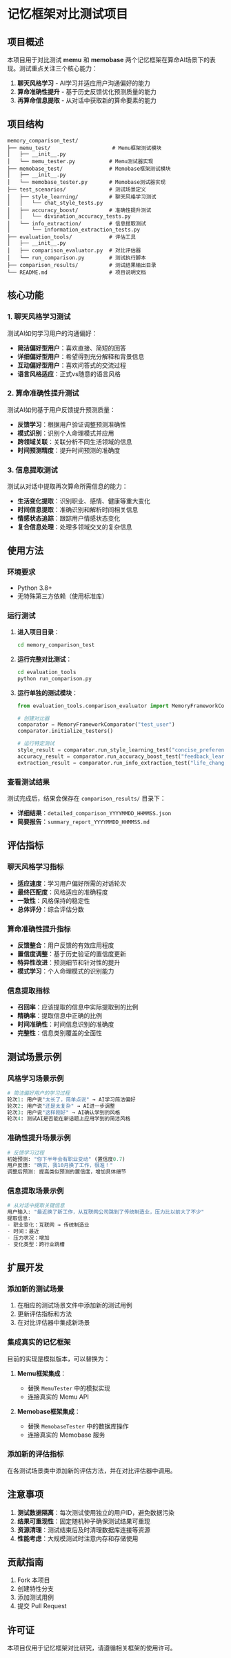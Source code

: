# 记忆框架对比测试项目

## 项目概述

本项目用于对比测试 **memu** 和 **memobase** 两个记忆框架在算命AI场景下的表现。测试重点关注三个核心能力：

1. **聊天风格学习** - AI学习并适应用户沟通偏好的能力
2. **算命准确性提升** - 基于历史反馈优化预测质量的能力  
3. **再算命信息提取** - 从对话中获取新的算命要素的能力

## 项目结构

```
memory_comparison_test/
├── memu_test/                    # Memu框架测试模块
│   ├── __init__.py
│   └── memu_tester.py           # Memu测试器实现
├── memobase_test/               # Memobase框架测试模块  
│   ├── __init__.py
│   └── memobase_tester.py       # Memobase测试器实现
├── test_scenarios/              # 测试场景定义
│   ├── style_learning/          # 聊天风格学习测试
│   │   └── chat_style_tests.py
│   ├── accuracy_boost/          # 准确性提升测试
│   │   └── divination_accuracy_tests.py
│   └── info_extraction/         # 信息提取测试
│       └── information_extraction_tests.py
├── evaluation_tools/            # 评估工具
│   ├── __init__.py
│   ├── comparison_evaluator.py  # 对比评估器
│   └── run_comparison.py        # 测试执行脚本
├── comparison_results/          # 测试结果输出目录
└── README.md                    # 项目说明文档
```

## 核心功能

### 1. 聊天风格学习测试

测试AI如何学习用户的沟通偏好：

- **简洁偏好型用户**：喜欢直接、简短的回答
- **详细偏好型用户**：希望得到充分解释和背景信息
- **互动偏好型用户**：喜欢问答式的交流过程
- **语言风格适应**：正式vs随意的语言风格

### 2. 算命准确性提升测试

测试AI如何基于用户反馈提升预测质量：

- **反馈学习**：根据用户验证调整预测准确性
- **模式识别**：识别个人命理模式并应用
- **跨领域关联**：关联分析不同生活领域的信息
- **时间预测精度**：提升时间预测的准确度

### 3. 信息提取测试

测试从对话中提取再次算命所需信息的能力：

- **生活变化提取**：识别职业、感情、健康等重大变化
- **时间信息提取**：准确识别和解析时间相关信息
- **情感状态追踪**：跟踪用户情感状态变化
- **复合信息处理**：处理多领域交叉的复杂信息

## 使用方法

### 环境要求

- Python 3.8+
- 无特殊第三方依赖（使用标准库）

### 运行测试

1. **进入项目目录**：
   ```bash
   cd memory_comparison_test
   ```

2. **运行完整对比测试**：
   ```bash
   cd evaluation_tools
   python run_comparison.py
   ```

3. **运行单独的测试模块**：
   ```python
   from evaluation_tools.comparison_evaluator import MemoryFrameworkComparator
   
   # 创建对比器
   comparator = MemoryFrameworkComparator("test_user")
   comparator.initialize_testers()
   
   # 运行特定测试
   style_result = comparator.run_style_learning_test("concise_preference")
   accuracy_result = comparator.run_accuracy_boost_test("feedback_learning") 
   extraction_result = comparator.run_info_extraction_test("life_changes_extraction")
   ```

### 查看测试结果

测试完成后，结果会保存在 `comparison_results/` 目录下：

- **详细结果**：`detailed_comparison_YYYYMMDD_HHMMSS.json`
- **简要报告**：`summary_report_YYYYMMDD_HHMMSS.md`

## 评估指标

### 聊天风格学习指标

- **适应速度**：学习用户偏好所需的对话轮次
- **最终匹配度**：风格适应的准确程度  
- **一致性**：风格保持的稳定性
- **总体评分**：综合评估分数

### 算命准确性提升指标

- **反馈整合**：用户反馈的有效应用程度
- **置信度调整**：基于历史验证的置信度更新
- **特异性改进**：预测细节和针对性的提升
- **模式学习**：个人命理模式的识别能力

### 信息提取指标

- **召回率**：应该提取的信息中实际提取到的比例
- **精确率**：提取信息中正确的比例
- **时间准确性**：时间信息识别的准确度
- **完整性**：信息类别覆盖的全面性

## 测试场景示例

### 风格学习场景示例

```python
# 简洁偏好用户的学习过程
轮次1: 用户说"太长了，简单点说" → AI学习简洁偏好
轮次2: 用户说"还是太复杂" → AI进一步调整
轮次3: 用户说"这样刚好" → AI确认学到的风格
轮次4: 测试AI是否能在新话题上应用学到的简洁风格
```

### 准确性提升场景示例

```python
# 反馈学习过程
初始预测: "你下半年会有职业变动" (置信度0.7)
用户反馈: "确实，我10月换了工作，很准！"
调整后预测: 提高类似预测的置信度，增加具体细节
```

### 信息提取场景示例

```python
# 从对话中提取关键信息
用户输入: "最近换了新工作，从互联网公司跳到了传统制造业，压力比以前大了不少"
提取信息:
- 职业变化：互联网 → 传统制造业
- 时间：最近
- 压力状况：增加
- 变化类型：跨行业跳槽
```

## 扩展开发

### 添加新的测试场景

1. 在相应的测试场景文件中添加新的测试用例
2. 更新评估指标和方法
3. 在对比评估器中集成新场景

### 集成真实的记忆框架

目前的实现是模拟版本，可以替换为：

1. **Memu框架集成**：
   - 替换 `MemuTester` 中的模拟实现
   - 连接真实的 Memu API

2. **Memobase框架集成**：
   - 替换 `MemobaseTester` 中的数据库操作
   - 连接真实的 Memobase 服务

### 添加新的评估指标

在各测试场景类中添加新的评估方法，并在对比评估器中调用。

## 注意事项

1. **测试数据隔离**：每次测试使用独立的用户ID，避免数据污染
2. **结果可重现性**：固定随机种子确保测试结果可重现
3. **资源清理**：测试结束后及时清理数据库连接等资源
4. **性能考虑**：大规模测试时注意内存和存储使用

## 贡献指南

1. Fork 本项目
2. 创建特性分支
3. 添加测试用例
4. 提交 Pull Request

## 许可证

本项目仅用于记忆框架对比研究，请遵循相关框架的使用许可。